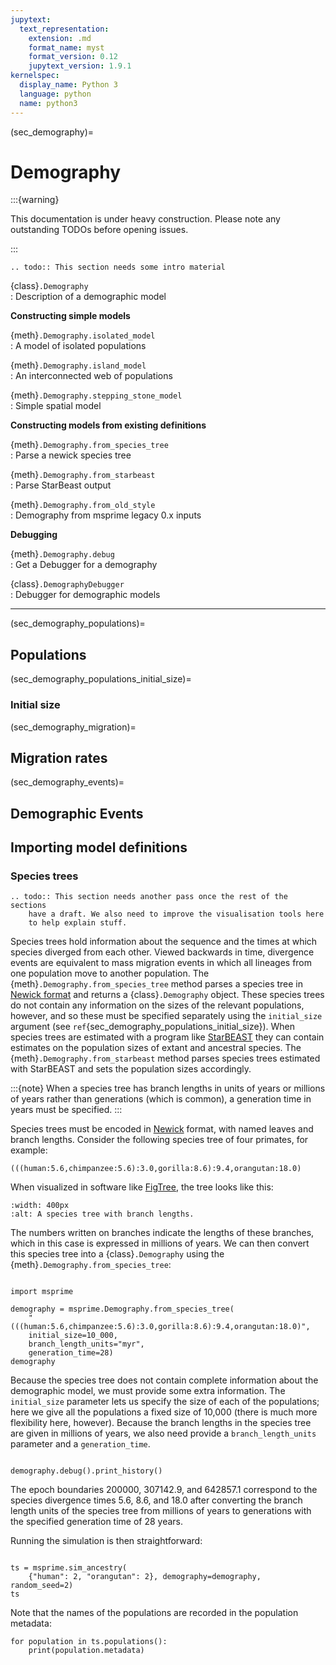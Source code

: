 ```yaml
---
jupytext:
  text_representation:
    extension: .md
    format_name: myst
    format_version: 0.12
    jupytext_version: 1.9.1
kernelspec:
  display_name: Python 3
  language: python
  name: python3
---
```


(sec_demography)=

# Demography

:::{warning}

This documentation is under heavy construction. Please note
any outstanding TODOs before opening issues.

:::

```{eval-rst}
.. todo:: This section needs some intro material
```

{class}`.Demography`                       
: Description of a demographic model       

**Constructing simple models**                                                       

{meth}`.Demography.isolated_model`        
: A model of isolated populations           

{meth}`.Demography.island_model`          
: An interconnected web of populations      

{meth}`.Demography.stepping_stone_model`  
: Simple spatial model                      

**Constructing models from existing definitions**                                    

{meth}`.Demography.from_species_tree`     
: Parse a newick species tree               

{meth}`.Demography.from_starbeast`        
: Parse StarBeast output                    

{meth}`.Demography.from_old_style`        
: Demography from msprime legacy 0.x inputs        

**Debugging**                                                                        

{meth}`.Demography.debug`                  
: Get a Debugger for a demography          
 
{class}`.DemographyDebugger`               
: Debugger for demographic models          

---

(sec_demography_populations)=

## Populations

(sec_demography_populations_initial_size)=

### Initial size

(sec_demography_migration)=

## Migration rates

(sec_demography_events)=

## Demographic Events

## Importing model definitions

### Species trees

```{eval-rst}
.. todo:: This section needs another pass once the rest of the sections 
    have a draft. We also need to improve the visualisation tools here
    to help explain stuff.
```

Species trees hold information about the sequence and the times at which species
diverged from each other. Viewed backwards in time, divergence events are equivalent
to mass migration events in which all lineages from one population move to another
population. The {meth}`.Demography.from_species_tree` method parses a 
species tree in [Newick format](https://en.wikipedia.org/wiki/Newick_format) 
and returns a {class}`.Demography` object. These species trees do not contain
any information on the sizes of the relevant populations, however, and so these
must be specified separately using the ``initial_size`` argument 
(see `ref`{sec_demography_populations_initial_size}).
When species trees are estimated with a program like 
[StarBEAST](<https://academic.oup.com/mbe/article/34/8/2101/3738283>) they can 
contain estimates on the population sizes of extant and ancestral species.
The {meth}`.Demography.from_starbeast` method parses species trees estimated 
with StarBEAST and sets the population sizes accordingly.

:::{note}
When a species tree has branch lengths in units of years or millions of years 
rather than generations (which is common), a generation time in years
must be specified.
:::

Species trees must be encoded in
[Newick](<https://en.wikipedia.org/wiki/Newick_format>) format, with named leaves and
branch lengths. Consider the following species tree of four primates, for example:

```
(((human:5.6,chimpanzee:5.6):3.0,gorilla:8.6):9.4,orangutan:18.0)
```

When visualized in software like
[FigTree](http://tree.bio.ed.ac.uk/software/figtree/), the tree
looks like this:

```{figure} _static/primates.svg
:width: 400px
:alt: A species tree with branch lengths.
```

The numbers written on branches indicate the lengths of these branches,
which in this case is expressed in millions of years. We can then
convert this species tree into a {class}`.Demography` using the 
{meth}`.Demography.from_species_tree`:

```{code-cell}

import msprime

demography = msprime.Demography.from_species_tree(
    "(((human:5.6,chimpanzee:5.6):3.0,gorilla:8.6):9.4,orangutan:18.0)",
    initial_size=10_000,
    branch_length_units="myr",
    generation_time=28)
demography
```

Because the species tree does not contain complete information about the 
demographic model, we must provide some extra information. The 
``initial_size`` parameter lets us specify the size of each of the 
populations; here we give all the populations a fixed size of 10,000
(there is much more flexibility here, however). Because the branch
lengths in the species tree are given in millions of years, we also
need provide a ``branch_length_units`` parameter and a ``generation_time``.


```{code-cell}

demography.debug().print_history()
```

The epoch boundaries 200000, 307142.9, and 642857.1 correspond to the species
divergence times 5.6, 8.6, and 18.0 after converting the branch length units
of the species tree from millions of years to generations with the specified
generation time of 28 years.


Running the simulation is then straightforward:

```{code-cell}

ts = msprime.sim_ancestry(
    {"human": 2, "orangutan": 2}, demography=demography, random_seed=2)
ts
```

Note that the names of the populations are recorded in the population
metadata:

```{code-cell}
for population in ts.populations():
    print(population.metadata)
```

